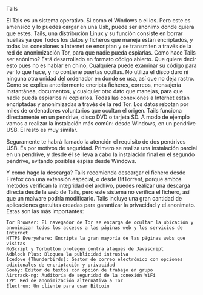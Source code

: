 Tails

El Tais es un sistema operativo. Si como el Windows o el ios. Pero este es amensico y lo puedes cargar en una Usb, puede ser anonimx donde quiera que estes.
Tails, una distribución Linux y su función consiste en borrar huellas ya que Todos los datos y ficheros que maneja están encriptados, y todas las conexiones a Internet se encriptan y se transmiten a través de la red de anonimización Tor, para que nadie pueda espiarlas.
Como hace Tails ser anónimo?
    Está desarrollado en formato código abierto.  Que quiere decir esto pues no es hablar en chino, Cualquiera puede examinar su código para ver lo que hace, y no contiene puertas ocultas.
    No utiliza el disco duro ni ninguna otra unidad del ordenador en donde se usa, así que no deja rastro.
    Como se explica anteriormente encripta ficheros, correos, mensajería instantánea, documentos, y cualquier otro dato que manejas, para que nadie pueda espiarlos ni copiarlos.
    Todas las conexiones a Internet están encriptadas y anonimizadas a través de la red Tor. Los datos rebotan por miles de ordenadores voluntarios que ocultan el origen. 
Tails funciona directamente en un pendrive, disco DVD o tarjeta SD. A modo de ejemplo vamos a realizar la instalación más común: desde Windows, en un pendrive USB. El resto es muy similar.

Seguramente te habrá llamado la atención el requisito de dos pendrives USB. Es por motivos de seguridad. Primero se realiza una instalación parcial en un pendrive, y desde él se lleva a cabo la instalación final en el segundo pendrive, evitando posibles espías desde Windows.

Y como hago la descarga?
Tails recomienda descargar el fichero desde Firefox con una extensión especial, o desde BitTorrent, porque ambos métodos verifican la integridad del archivo, puedes realizar una descarga directa desde la web de Tails, pero este sistema no verifica el fichero, así que un malware podría modificarlo.
Tails incluye una gran cantidad de aplicaciones gratuitas creadas para garantizar la privacidad y el anonimato. Estas son las más importantes:

    Tor Browser: El navegador de Tor se encarga de ocultar la ubicación y anonimizar todos los accesos a las páginas web y los servicios de Internet
    HTTPS Everywhere: Encripta la gran mayoría de las páginas webs que visitas
    NoScript y Torbutton protegen contra ataques de Javascript
    Adblock Plus: Bloquea la publicidad intrusiva
    Icedove (Thunderbirds): Gestor de correo electrónico con opciones adicionales de encriptación y privacidad
    Gooby: Editor de textos con opción de trabajo en grupo
    Aircrack-ng: Auditoría de seguridad de la conexión WiFi
    I2P: Red de anonimización alternativa a Tor
    Electrum: Un cliente para usar Bitcoin

